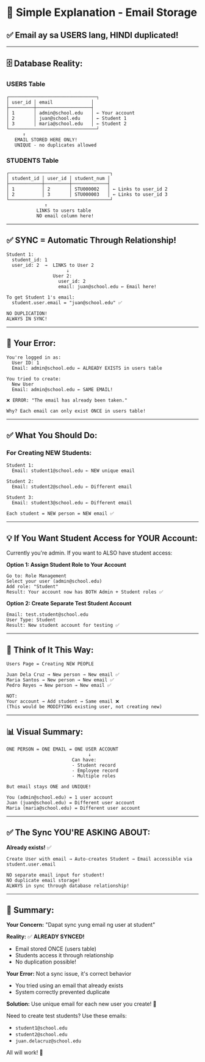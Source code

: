 # 📧 Simple Explanation - Email Storage

## ✅ **Email ay sa USERS lang, HINDI duplicated!**

---

## 🗄️ **Database Reality:**

### **USERS Table**

```
┌────────────────────────────────┐
│ user_id │ email              │
├─────────┼────────────────────┤
│ 1       │ admin@school.edu   │ ← Your account
│ 2       │ juan@school.edu    │ ← Student 1
│ 3       │ maria@school.edu   │ ← Student 2
└────────────────────────────────┘
      ↑
   EMAIL STORED HERE ONLY!
   UNIQUE - no duplicates allowed
```

### **STUDENTS Table**

```
┌─────────────────────────────────────┐
│ student_id │ user_id │ student_num │
├────────────┼─────────┼─────────────┤
│ 1          │ 2       │ STU000002   │ ← Links to user_id 2
│ 2          │ 3       │ STU000003   │ ← Links to user_id 3
└─────────────────────────────────────┘
              ↑
           LINKS to users table
           NO email column here!
```

---

## ✅ **SYNC = Automatic Through Relationship!**

```
Student 1:
  student_id: 1
  user_id: 2  →  LINKS to User 2
                      ↓
                 User 2:
                   user_id: 2
                   email: juan@school.edu ← Email here!

To get Student 1's email:
  student.user.email = "juan@school.edu" ✅

NO DUPLICATION!
ALWAYS IN SYNC!
```

---

## 🔴 **Your Error:**

```
You're logged in as:
  User ID: 1
  Email: admin@school.edu ← ALREADY EXISTS in users table

You tried to create:
  New User
  Email: admin@school.edu ← SAME EMAIL!

❌ ERROR: "The email has already been taken."

Why? Each email can only exist ONCE in users table!
```

---

## ✅ **What You Should Do:**

### **For Creating NEW Students:**

```
Student 1:
  Email: student1@school.edu ← NEW unique email

Student 2:
  Email: student2@school.edu ← Different email

Student 3:
  Email: student3@school.edu ← Different email

Each student = NEW person = NEW email ✅
```

---

## 💡 **If You Want Student Access for YOUR Account:**

Currently you're admin. If you want to ALSO have student access:

**Option 1: Assign Student Role to Your Account**

```
Go to: Role Management
Select your user (admin@school.edu)
Add role: "Student"
Result: Your account now has BOTH Admin + Student roles ✅
```

**Option 2: Create Separate Test Student Account**

```
Email: test.student@school.edu
User Type: Student
Result: New student account for testing ✅
```

---

## 🎯 **Think of It This Way:**

```
Users Page = Creating NEW PEOPLE

Juan Dela Cruz → New person → New email ✅
Maria Santos → New person → New email ✅
Pedro Reyes → New person → New email ✅

NOT:
Your account → Add student → Same email ❌
(This would be MODIFYING existing user, not creating new)
```

---

## 📊 **Visual Summary:**

```
ONE PERSON = ONE EMAIL = ONE USER ACCOUNT
                              ↓
                        Can have:
                        - Student record
                        - Employee record
                        - Multiple roles

But email stays ONE and UNIQUE!

You (admin@school.edu) = 1 user account
Juan (juan@school.edu) = Different user account
Maria (maria@school.edu) = Different user account
```

---

## ✅ **The Sync YOU'RE ASKING ABOUT:**

**Already exists!** ✅

```
Create User with email → Auto-creates Student → Email accessible via student.user.email

NO separate email input for student!
NO duplicate email storage!
ALWAYS in sync through database relationship!
```

---

## 🚀 **Summary:**

**Your Concern:** "Dapat sync yung email ng user at student"

**Reality:** ✅ **ALREADY SYNCED!**

- Email stored ONCE (users table)
- Students access it through relationship
- No duplication possible!

**Your Error:** Not a sync issue, it's correct behavior

- You tried using an email that already exists
- System correctly prevented duplicate

**Solution:** Use unique email for each new user you create! 💪

Need to create test students? Use these emails:

- `student1@school.edu`
- `student2@school.edu`
- `juan.delacruz@school.edu`

All will work! 🎉
